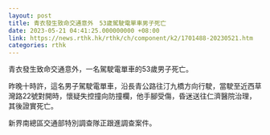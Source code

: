 ```yaml
---
layout: post
title: 青衣發生致命交通意外　53歲駕駛電單車男子死亡
date: 2023-05-21 04:41:25.000000000 +08:00
link: https://news.rthk.hk/rthk/ch/component/k2/1701488-20230521.htm
categories: rthk
---
```


青衣發生致命交通意外，一名駕駛電單車的53歲男子死亡。

昨晚十時許，這名男子駕駛電單車，沿長青公路往汀九橋方向行駛，當駛至近西草灣路22號對開時，懷疑失控撞向防撞欄，他手腳受傷，昏迷送往仁濟醫院治理，其後證實死亡。

新界南總區交通部特別調查隊正跟進調查案件。
